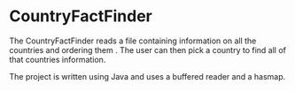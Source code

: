 # CountryFactFinder

The CountryFactFinder reads a file containing information on all the countries and ordering them . The user can then pick a country to find all of that countries information.

The project is written using Java and uses a buffered reader and a hasmap. 
